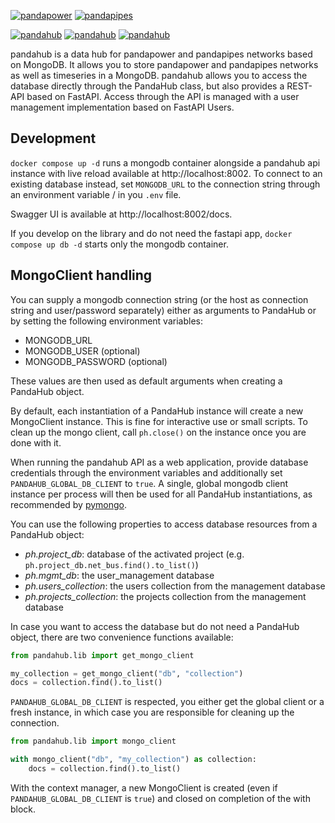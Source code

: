 [![pandapower](https://www.pandapower.org/images/pp.svg)](https://www.pandapower.org)         [![pandapipes](https://www.pandapipes.org/images/pp.svg)](https://www.pandapipes.org)

[![pandahub](https://badge.fury.io/py/pandahub.svg)](https://pypi.org/project/pandahub/) [![pandahub](https://img.shields.io/pypi/pyversions/pandahub.svg)](https://pypi.org/project/pandahub/) [![pandahub](https://img.shields.io/badge/License-BSD%203--Clause-blue.svg)](https://github.com/e2nIEE/pandahub/blob/master/LICENSE)

pandahub is a data hub for pandapower and pandapipes networks based on MongoDB. It allows you to store pandapower and
pandapipes networks as well as timeseries in a MongoDB. pandahub allows you to access the database directly through the PandaHub class,
but also provides a REST-API based on FastAPI. Access through the API is managed with a user management implementation based on FastAPI Users.

## Development
`docker compose up -d` runs a mongodb container alongside a pandahub api instance with live reload available
at http://localhost:8002. To connect to an existing database instead, set `MONGODB_URL` to the connection string through an environment variable / in you `.env` file.

Swagger UI is available at http://localhost:8002/docs.

If you develop on the library and do not need the fastapi app, `docker compose up db -d` starts only the mongodb
container.

## MongoClient handling

You can supply a mongodb connection string (or the host as connection string and user/password separately) either as arguments to PandaHub
or by setting the following environment variables:

* MONGODB_URL
* MONGODB_USER (optional)
* MONGODB_PASSWORD (optional)

These values are then used as default arguments when creating a PandaHub object.

By default, each instantiation of a PandaHub instance will create a new MongoClient instance. This is fine for interactive use or small scripts. To clean up the mongo client, call `ph.close()` on the instance once you are done with it.

When running the pandahub API as a web application, provide database credentials through the environment variables and additionally set `PANDAHUB_GLOBAL_DB_CLIENT` to `true`.
A single, global mongodb client instance per process will then be used for all PandaHub instantiations, as recommended by [pymongo](https://pymongo.readthedocs.io/en/stable/faq.html#how-does-connection-pooling-work-in-pymongo).

You can use the following properties to access database resources from a PandaHub object:

* *ph.project_db*: database of the activated project (e.g. `ph.project_db.net_bus.find().to_list()`)
* *ph.mgmt_db*: the user_management database
* *ph.users_collection*: the users collection from the management database
* *ph.projects_collection*: the projects collection from the management database


In case you want to access the database but do not need a PandaHub object, there are two convenience functions available:

```python
from pandahub.lib import get_mongo_client

my_collection = get_mongo_client("db", "collection")
docs = collection.find().to_list()
```
`PANDAHUB_GLOBAL_DB_CLIENT` is respected, you either get the global client or a fresh instance, in which case you are responsible for cleaning up the connection.

```python
from pandahub.lib import mongo_client

with mongo_client("db", "my_collection") as collection:
    docs = collection.find().to_list()
```
With the context manager, a new MongoClient is created (even if `PANDAHUB_GLOBAL_DB_CLIENT` is `true`) and closed on completion of the with block.
